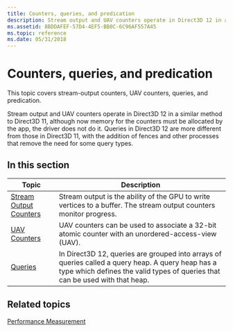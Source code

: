 ```yaml
---
title: Counters, queries, and predication
description: Stream output and UAV counters operate in Direct3D 12 in a similar method to Direct3D 11, although now memory for the counters must be allocated by the app, the driver does not do it.
ms.assetid: 8BDDAFEF-57D4-4EF5-BB0C-6C96AF557A45
ms.topic: reference
ms.date: 05/31/2018
---
```


# Counters, queries, and predication

This topic covers stream-output counters, UAV counters, queries, and predication.

Stream output and UAV counters operate in Direct3D 12 in a similar method to Direct3D 11, although now memory for the counters must be allocated by the app, the driver does not do it. Queries in Direct3D 12 are more different from those in Direct3D 11, with the addition of fences and other processes that remove the need for some query types.

## In this section



| Topic                                                           | Description                                                                                                                                                                                  |
|-----------------------------------------------------------------|----------------------------------------------------------------------------------------------------------------------------------------------------------------------------------------------|
| [Stream Output Counters](stream-output-counters.md)<br/> | Stream output is the ability of the GPU to write vertices to a buffer. The stream output counters monitor progress.<br/>                                                               |
| [UAV Counters](uav-counters.md)<br/>                     | UAV counters can be used to associate a 32-bit atomic counter with an unordered-access-view (UAV).<br/>                                                                                |
| [Queries](queries.md)<br/>                               | In Direct3D 12, queries are grouped into arrays of queries called a query heap. A query heap has a type which defines the valid types of queries that can be used with that heap.<br/> |



 

## Related topics

<dl> <dt>

[Performance Measurement](performance-measurement.md)
</dt> </dl>

 

 





